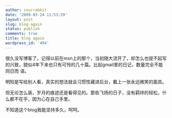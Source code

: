 ```yaml
---
author: sourrabbit
date: '2009-03-24 11:53:39'
layout: post
slug: blog-again
status: publish
comments: true
title: blog again
wordpress_id: '494'
---
```


很久没写博客了，记得以前在msn上的那个，当初随大流开了，却怎么也提不起写的兴致，貌似4年下来也只有可怜的几十篇。比起gmail里的日记，数量完全不能同日而
语。

明知是写给别人看，真实的想法就会习惯性藏进后台，戴上一张永远微笑的面具。

但无论怎么装，岁月的痕迹还是看得见的。那些飞扬的日子，没有羁绊的轻松，什么都不在乎，因为心在自己手里。

不知道这个blog我能坚持多久，呵呵。

